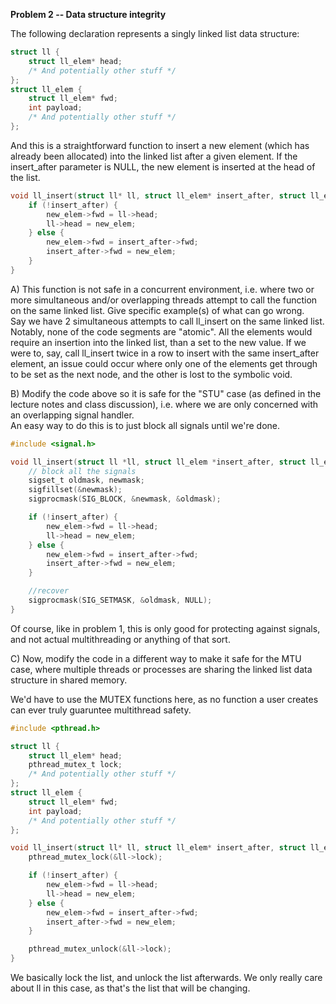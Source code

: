 **Problem 2 -- Data structure integrity**

The following declaration represents a singly linked list data structure:
```c
struct ll {
    struct ll_elem* head;
    /* And potentially other stuff */
};
struct ll_elem {
    struct ll_elem* fwd;
    int payload;
    /* And potentially other stuff */
};
```

And this is a straightforward function to insert a new element (which has already been allocated) into the linked list
after a given element. If the insert_after parameter is NULL, the new element is inserted at the head of the list.
```c
void ll_insert(struct ll* ll, struct ll_elem* insert_after, struct ll_elem* new_elem) {
    if (!insert_after) {
        new_elem->fwd = ll->head;
        ll->head = new_elem;
    } else {
        new_elem->fwd = insert_after->fwd;
        insert_after->fwd = new_elem;
    }
}
```

A) This function is not safe in a concurrent environment, i.e. where two or more simultaneous and/or overlapping
threads attempt to call the function on the same linked list. Give specific example(s) of what can go wrong. </br>
Say we have 2 simultaneous attempts to call ll_insert on the same linked list. Notably, none of the code segments are "atomic". All the elements would require an insertion into the linked list, than a set to the new value. If we were to, say, call ll_insert twice in a row to insert with the same insert_after element, an issue could occur where only one of the elements get through to be set as the next node, and the other is lost to the symbolic void. 

B) Modify the code above so it is safe for the "STU" case (as defined in the lecture notes and class discussion), i.e.
where we are only concerned with an overlapping signal handler.</br>
An easy way to do this is to just block all signals until we're done. 

```c
#include <signal.h>

void ll_insert(struct ll *ll, struct ll_elem *insert_after, struct ll_elem *new_elem) {
    // block all the signals
    sigset_t oldmask, newmask;
    sigfillset(&newmask);
    sigprocmask(SIG_BLOCK, &newmask, &oldmask);

    if (!insert_after) {
        new_elem->fwd = ll->head;
        ll->head = new_elem;
    } else {
        new_elem->fwd = insert_after->fwd;
        insert_after->fwd = new_elem;
    }

    //recover
    sigprocmask(SIG_SETMASK, &oldmask, NULL);
}
```


Of course, like in problem 1, this is only good for protecting against signals, and not actual multithreading or anything of that sort. 

C) Now, modify the code in a different way to make it safe for the MTU case, where multiple threads or processes
are sharing the linked list data structure in shared memory.</br>

We'd have to use the MUTEX functions here, as no function a user creates can ever truly guaruntee multithread safety. 

```c
#include <pthread.h>

struct ll {
    struct ll_elem* head;
    pthread_mutex_t lock;
    /* And potentially other stuff */
};
struct ll_elem {
    struct ll_elem* fwd;
    int payload;
    /* And potentially other stuff */
};

void ll_insert(struct ll* ll, struct ll_elem* insert_after, struct ll_elem* new_elem) {
    pthread_mutex_lock(&ll->lock);

    if (!insert_after) {
        new_elem->fwd = ll->head;
        ll->head = new_elem;
    } else {
        new_elem->fwd = insert_after->fwd;
        insert_after->fwd = new_elem;
    }

    pthread_mutex_unlock(&ll->lock);
}
```

We basically lock the list, and unlock the list afterwards. We only really care about ll in this case, as that's the list that will be changing. 